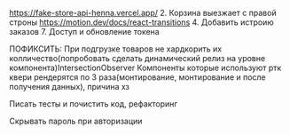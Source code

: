 https://fake-store-api-henna.vercel.app/ 
2. Корзина выезжает с правой строны https://motion.dev/docs/react-transitions 
4. Добавить истроию заказов 
7. Доступ и обновление токена

ПОФИКСИТЬ:
При подгрузке товаров не хардкорить их колличество(попробовать сделать динамический релиз на уровне компонента)IntersectionObserver
Компоненты которые используют ртк квери рендерятся по 3 раза(монтирование, монтирование и после получения данных), причина хз

Писать тесты и почистить код, рефакторинг

Cкрывать пароль при авторизации
